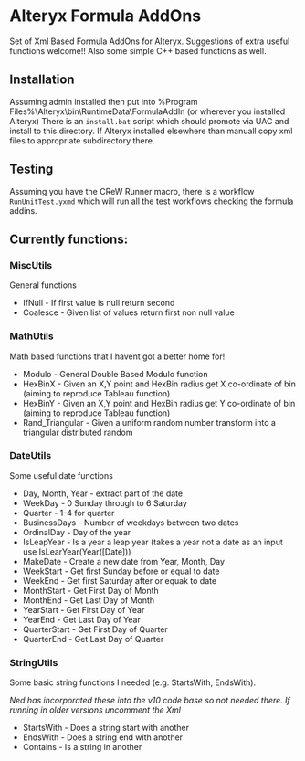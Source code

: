 # Alteryx Formula AddOns
Set of Xml Based Formula AddOns for Alteryx. Suggestions of extra useful functions welcome!!
Also some simple C++ based functions as well.

## Installation
Assuming admin installed then put into %Program Files%\Alteryx\bin\RuntimeData\FormulaAddIn (or wherever you installed Alteryx)
There is an `install.bat` script which should promote via UAC and install to this directory. If Alteryx installed elsewhere than manuall copy xml files to appropriate subdirectory there.

## Testing
Assuming you have the CReW Runner macro, there is a workflow `RunUnitTest.yxmd` which will run all the test workflows checking the formula addins.

## Currently functions:

### MiscUtils
General functions
- IfNull - If first value is null return second
- Coalesce - Given list of values return first non null value

### MathUtils
Math based functions that I havent got a better home for!
- Modulo - General Double Based Modulo function
- HexBinX - Given an X,Y point and HexBin radius get X co-ordinate of bin (aiming to reproduce Tableau function)
- HexBinY - Given an X,Y point and HexBin radius get Y co-ordinate of bin (aiming to reproduce Tableau function) 
- Rand_Triangular - Given a uniform random number transform into a triangular distributed random

### DateUtils
Some useful date functions
- Day, Month, Year - extract part of the date
- WeekDay - 0 Sunday through to 6 Saturday
- Quarter - 1-4 for quarter
- BusinessDays - Number of weekdays between two dates
- OrdinalDay - Day of the year
- IsLeapYear - Is a year a leap year (takes a year not a date as an input use IsLearYear(Year([Date]))
- MakeDate - Create a new date from Year, Month, Day
- WeekStart - Get first Sunday before or equal to date
- WeekEnd - Get first Saturday after or equak to date
- MonthStart - Get First Day of Month
- MonthEnd - Get Last Day of Month
- YearStart - Get First Day of Year
- YearEnd - Get Last Day of Year
- QuarterStart - Get First Day of Quarter
- QuarterEnd - Get Last Day of Quarter 

### StringUtils
Some basic string functions I needed (e.g. StartsWith, EndsWith). 

*Ned has incorporated these into the v10 code base so not needed there. If running in older versions uncomment the Xml*
- StartsWith - Does a string start with another
- EndsWith - Does a string end with another
- Contains - Is a string in another
